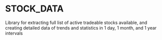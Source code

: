 # STOCK_DATA
Library for extracting full list of active tradeable stocks available, and creating detailed data of trends and statistics in 1 day, 1 month, and 1 year intervals

